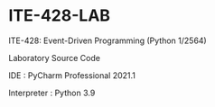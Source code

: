 # ITE-428-LAB
ITE-428: Event-Driven Programming (Python 1/2564)

Laboratory Source Code

IDE : PyCharm Professional 2021.1

Interpreter : Python 3.9
